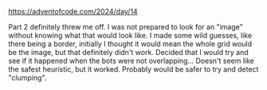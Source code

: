 https://adventofcode.com/2024/day/14

Part 2 definitely threw me off. I was not prepared to look for an "image" without knowing what that would look like. I made some wild guesses, like there being a border, initially I thought it would mean the whole grid would be the image, but that definitely didn't work. Decided that I would try and see if it happened when the bots were not overlapping... Doesn't seem like the safest heuristic, but it worked. Probably would be safer to try and detect "clumping".